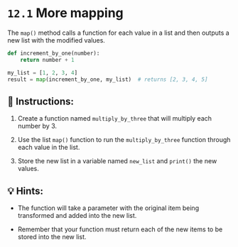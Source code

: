 # `12.1` More mapping

The `map()` method calls a function for each value in a list and then outputs a new list with the modified values.

```py
def increment_by_one(number):
    return number + 1

my_list = [1, 2, 3, 4]
result = map(increment_by_one, my_list)  # returns [2, 3, 4, 5]
```

## 📝 Instructions:

1. Create a function named `multiply_by_three` that will multiply each number by 3.

2. Use the list `map()` function to run the `multiply_by_three` function through each value in the list.

3. Store the new list in a variable named `new_list` and `print()` the new values.

## 💡 Hints:

+ The function will take a parameter with the original item being transformed and added into the new list.

+ Remember that your function must return each of the new items to be stored into the new list.


